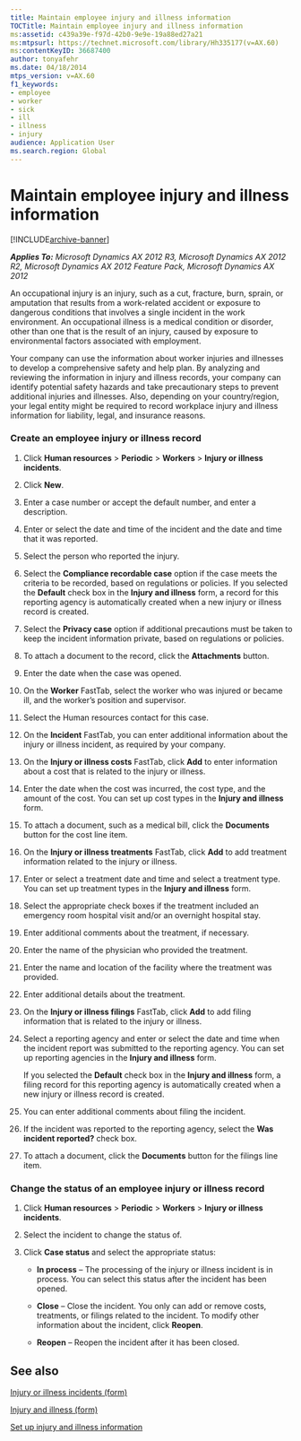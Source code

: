 ```yaml
---
title: Maintain employee injury and illness information
TOCTitle: Maintain employee injury and illness information
ms:assetid: c439a39e-f97d-42b0-9e9e-19a88ed27a21
ms:mtpsurl: https://technet.microsoft.com/library/Hh335177(v=AX.60)
ms:contentKeyID: 36687400
author: tonyafehr
ms.date: 04/18/2014
mtps_version: v=AX.60
f1_keywords:
- employee
- worker
- sick
- ill
- illness
- injury
audience: Application User
ms.search.region: Global
---
```


# Maintain employee injury and illness information 


[!INCLUDE[archive-banner](includes/archive-banner.md)]


_**Applies To:** Microsoft Dynamics AX 2012 R3, Microsoft Dynamics AX 2012 R2, Microsoft Dynamics AX 2012 Feature Pack, Microsoft Dynamics AX 2012_

An occupational injury is an injury, such as a cut, fracture, burn, sprain, or amputation that results from a work-related accident or exposure to dangerous conditions that involves a single incident in the work environment. An occupational illness is a medical condition or disorder, other than one that is the result of an injury, caused by exposure to environmental factors associated with employment.

Your company can use the information about worker injuries and illnesses to develop a comprehensive safety and help plan. By analyzing and reviewing the information in injury and illness records, your company can identify potential safety hazards and take precautionary steps to prevent additional injuries and illnesses. Also, depending on your country/region, your legal entity might be required to record workplace injury and illness information for liability, legal, and insurance reasons.

### Create an employee injury or illness record

1.  Click **Human resources** \> **Periodic** \> **Workers** \> **Injury or illness incidents**.

2.  Click **New**.

3.  Enter a case number or accept the default number, and enter a description.

4.  Enter or select the date and time of the incident and the date and time that it was reported.

5.  Select the person who reported the injury.

6.  Select the **Compliance recordable case** option if the case meets the criteria to be recorded, based on regulations or policies. If you selected the **Default** check box in the **Injury and illness** form, a record for this reporting agency is automatically created when a new injury or illness record is created.

7.  Select the **Privacy case** option if additional precautions must be taken to keep the incident information private, based on regulations or policies.

8.  To attach a document to the record, click the **Attachments** button.

9.  Enter the date when the case was opened.

10. On the **Worker** FastTab, select the worker who was injured or became ill, and the worker’s position and supervisor.

11. Select the Human resources contact for this case.

12. On the **Incident** FastTab, you can enter additional information about the injury or illness incident, as required by your company.

13. On the **Injury or illness costs** FastTab, click **Add** to enter information about a cost that is related to the injury or illness.

14. Enter the date when the cost was incurred, the cost type, and the amount of the cost. You can set up cost types in the **Injury and illness** form.

15. To attach a document, such as a medical bill, click the **Documents** button for the cost line item.

16. On the **Injury or illness treatments** FastTab, click **Add** to add treatment information related to the injury or illness.

17. Enter or select a treatment date and time and select a treatment type. You can set up treatment types in the **Injury and illness** form.

18. Select the appropriate check boxes if the treatment included an emergency room hospital visit and/or an overnight hospital stay.

19. Enter additional comments about the treatment, if necessary.

20. Enter the name of the physician who provided the treatment.

21. Enter the name and location of the facility where the treatment was provided.

22. Enter additional details about the treatment.

23. On the **Injury or illness filings** FastTab, click **Add** to add filing information that is related to the injury or illness.

24. Select a reporting agency and enter or select the date and time when the incident report was submitted to the reporting agency. You can set up reporting agencies in the **Injury and illness** form.
    
    If you selected the **Default** check box in the **Injury and illness** form, a filing record for this reporting agency is automatically created when a new injury or illness record is created.

25. You can enter additional comments about filing the incident.

26. If the incident was reported to the reporting agency, select the **Was incident reported?** check box.

27. To attach a document, click the **Documents** button for the filings line item.

### Change the status of an employee injury or illness record

1.  Click **Human resources** \> **Periodic** \> **Workers** \> **Injury or illness incidents**.

2.  Select the incident to change the status of.

3.  Click **Case status** and select the appropriate status:
    
      - **In process** – The processing of the injury or illness incident is in process. You can select this status after the incident has been opened.
    
      - **Close** – Close the incident. You only can add or remove costs, treatments, or filings related to the incident. To modify other information about the incident, click **Reopen**.
    
      - **Reopen** – Reopen the incident after it has been closed.

## See also

[Injury or illness incidents (form)](https://technet.microsoft.com/library/hh242816\(v=ax.60\))

[Injury and illness (form)](https://technet.microsoft.com/library/hh208628\(v=ax.60\))

[Set up injury and illness information](set-up-injury-and-illness-information.md)

  


